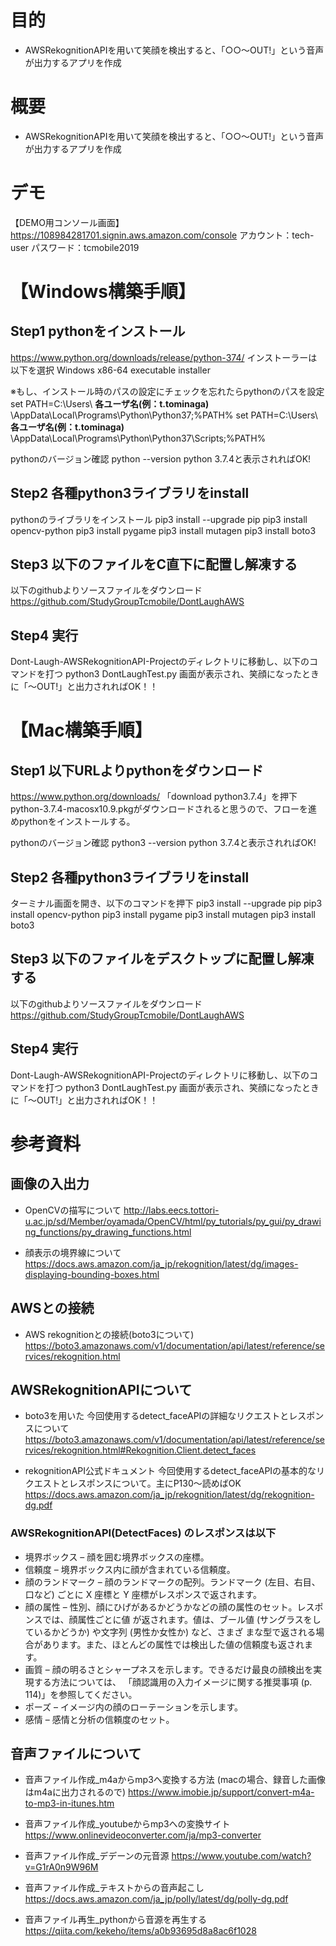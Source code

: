# 目的

- AWSRekognitionAPIを用いて笑顔を検出すると、「○○～OUT!」という音声が出力するアプリを作成

# 概要

- AWSRekognitionAPIを用いて笑顔を検出すると、「○○～OUT!」という音声が出力するアプリを作成

# デモ
【DEMO用コンソール画面】
https://108984281701.signin.aws.amazon.com/console
 アカウント：tech-user パスワード：tcmobile2019

# 【Windows構築手順】
##  Step1 pythonをインストール
https://www.python.org/downloads/release/python-374/
インストーラーは以下を選択
Windows x86-64 executable installer

※もし、インストール時のパスの設定にチェックを忘れたらpythonのパスを設定
set PATH=C:\Users\ **各ユーザ名(例：t.tominaga)** \AppData\Local\Programs\Python\Python37;%PATH%
set PATH=C:\Users\ **各ユーザ名(例：t.tominaga)** \\AppData\Local\Programs\Python\Python37\Scripts;%PATH%

pythonのバージョン確認
python --version
python 3.7.4と表示されればOK!

##  Step2 各種python3ライブラリをinstall
pythonのライブラリをインストール
pip3 install --upgrade pip
pip3 install opencv-python
pip3 install pygame
pip3 install mutagen
pip3 install boto3

##  Step3 以下のファイルをC直下に配置し解凍する
以下のgithubよりソースファイルをダウンロード
https://github.com/StudyGroupTcmobile/DontLaughAWS

##  Step4 実行
Dont-Laugh-AWSRekognitionAPI-Projectのディレクトリに移動し、以下のコマンドを打つ
python3 DontLaughTest.py
画面が表示され、笑顔になったときに「～OUT!」と出力されればOK！！

# 【Mac構築手順】
## Step1 以下URLよりpythonをダウンロード
https://www.python.org/downloads/
「download python3.7.4」を押下
python-3.7.4-macosx10.9.pkgがダウンロードされると思うので、フローを進めpythonをインストールする。

pythonのバージョン確認
python3 --version
python 3.7.4と表示されればOK!

## Step2 各種python3ライブラリをinstall
ターミナル画面を開き、以下のコマンドを押下
pip3 install --upgrade pip
pip3 install opencv-python
pip3 install pygame
pip3 install mutagen
pip3 install boto3

## Step3 以下のファイルをデスクトップに配置し解凍する
以下のgithubよりソースファイルをダウンロード
https://github.com/StudyGroupTcmobile/DontLaughAWS

##  Step4 実行
Dont-Laugh-AWSRekognitionAPI-Projectのディレクトリに移動し、以下のコマンドを打つ
python3 DontLaughTest.py
画面が表示され、笑顔になったときに「～OUT!」と出力されればOK！！

# 参考資料
## 画像の入出力
- OpenCVの描写について
http://labs.eecs.tottori-u.ac.jp/sd/Member/oyamada/OpenCV/html/py_tutorials/py_gui/py_drawing_functions/py_drawing_functions.html

- 顔表示の境界線について
https://docs.aws.amazon.com/ja_jp/rekognition/latest/dg/images-displaying-bounding-boxes.html

## AWSとの接続
- AWS rekognitionとの接続(boto3について)
https://boto3.amazonaws.com/v1/documentation/api/latest/reference/services/rekognition.html

## AWSRekognitionAPIについて
- boto3を用いた
今回使用するdetect_faceAPIの詳細なリクエストとレスポンスについて
https://boto3.amazonaws.com/v1/documentation/api/latest/reference/services/rekognition.html#Rekognition.Client.detect_faces

- rekognitionAPI公式ドキュメント
今回使用するdetect_faceAPIの基本的なリクエストとレスポンスについて。主にP130〜読めばOK
https://docs.aws.amazon.com/ja_jp/rekognition/latest/dg/rekognition-dg.pdf

### AWSRekognitionAPI(DetectFaces) のレスポンスは以下
- 境界ボックス – 顔を囲む境界ボックスの座標。
- 信頼度 – 境界ボックス内に顔が含まれている信頼度。
- 顔のランドマーク – 顔のランドマークの配列。ランドマーク (左目、右目、口など) ごとに X 座標と Y
座標がレスポンスで返されます。
- 顔の属性 – 性別、顔にひげがあるかどうかなどの顔の属性のセット。レスポンスでは、顔属性ごとに値
が返されます。値は、ブール値 (サングラスをしているかどうか) や文字列 (男性か女性か) など、さまざ
まな型で返される場合があります。また、ほとんどの属性では検出した値の信頼度も返されます。
- 画質 – 顔の明るさとシャープネスを示します。できるだけ最良の顔検出を実現する方法については、
「顔認識用の入力イメージに関する推奨事項 (p. 114)」を参照してください。
- ポーズ – イメージ内の顔のローテーションを示します。
- 感情 – 感情と分析の信頼度のセット。

## 音声ファイルについて
- 音声ファイル作成_m4aからmp3へ変換する方法 (macの場合、録音した画像はm4aに出力されるので)
https://www.imobie.jp/support/convert-m4a-to-mp3-in-itunes.htm

- 音声ファイル作成_youtubeからmp3への変換サイト
https://www.onlinevideoconverter.com/ja/mp3-converter

- 音声ファイル作成_デデーンの元音源
https://www.youtube.com/watch?v=G1rA0n9W96M

- 音声ファイル作成_テキストからの音声起こし
https://docs.aws.amazon.com/ja_jp/polly/latest/dg/polly-dg.pdf

- 音声ファイル再生_pythonから音源を再生する
https://qiita.com/kekeho/items/a0b93695d8a8ac6f1028
